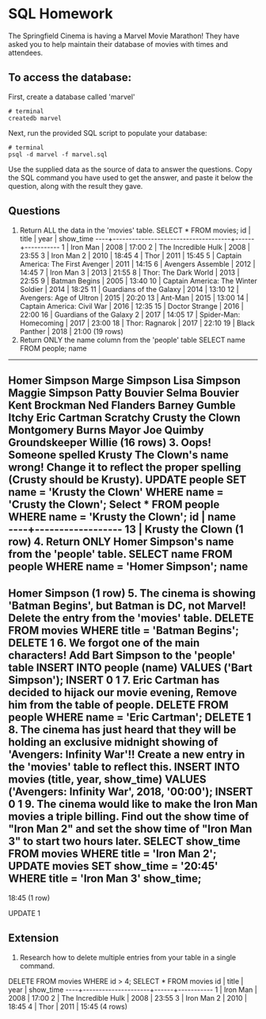 # SQL Homework

The Springfield Cinema is having a Marvel Movie Marathon! They have asked you to help maintain their database of movies with times and attendees.

## To access the database:

First, create a database called 'marvel'

```
# terminal
createdb marvel
```

Next, run the provided SQL script to populate your database:

```
# terminal
psql -d marvel -f marvel.sql
```

Use the supplied data as the source of data to answer the questions. Copy the SQL command you have used to get the answer, and paste it below the question, along with the result they gave.

## Questions

1.  Return ALL the data in the 'movies' table.
SELECT * FROM movies;
id |                title                | year | show_time
----+-------------------------------------+------+-----------
 1 | Iron Man                            | 2008 | 17:00
 2 | The Incredible Hulk                 | 2008 | 23:55
 3 | Iron Man 2                          | 2010 | 18:45
 4 | Thor                                | 2011 | 15:45
 5 | Captain America: The First Avenger  | 2011 | 14:15
 6 | Avengers Assemble                   | 2012 | 14:45
 7 | Iron Man 3                          | 2013 | 21:55
 8 | Thor: The Dark World                | 2013 | 22:55
 9 | Batman Begins                       | 2005 | 13:40
10 | Captain America: The Winter Soldier | 2014 | 18:25
11 | Guardians of the Galaxy             | 2014 | 13:10
12 | Avengers: Age of Ultron             | 2015 | 20:20
13 | Ant-Man                             | 2015 | 13:00
14 | Captain America: Civil War          | 2016 | 12:35
15 | Doctor Strange                      | 2016 | 22:00
16 | Guardians of the Galaxy 2           | 2017 | 14:05
17 | Spider-Man: Homecoming              | 2017 | 23:00
18 | Thor: Ragnarok                      | 2017 | 22:10
19 | Black Panther                       | 2018 | 21:00
(19 rows)
2.  Return ONLY the name column from the 'people' table
SELECT name FROM people;
name         
----------------------
Homer Simpson
Marge Simpson
Lisa Simpson
Maggie Simpson
Patty Bouvier
Selma Bouvier
Kent Brockman
Ned Flanders
Barney Gumble
Itchy
Eric Cartman
Scratchy
Crusty the Clown
Montgomery Burns
Mayor Joe Quimby
Groundskeeper Willie
(16 rows)
3.  Oops! Someone spelled Krusty The Clown's name wrong! Change it to reflect the proper spelling (Crusty should be Krusty).
UPDATE people SET name = 'Krusty the Clown' WHERE name = 'Crusty the Clown';
Select * FROM people WHERE name = 'Krusty the Clown';
id |       name       
----+------------------
13 | Krusty the Clown
(1 row)
4.  Return ONLY Homer Simpson's name from the 'people' table.
SELECT name FROM people WHERE name = 'Homer Simpson';
name      
---------------
Homer Simpson
(1 row)
5.  The cinema is showing 'Batman Begins', but Batman is DC, not Marvel! Delete the entry from the 'movies' table.
DELETE FROM movies WHERE title = 'Batman Begins';
DELETE 1
6.  We forgot one of the main characters! Add Bart Simpson to the 'people' table
INSERT INTO people (name) VALUES ('Bart Simpson');
INSERT 0 1
7.  Eric Cartman has decided to hijack our movie evening, Remove him from the table of people.
DELETE FROM people WHERE name = 'Eric Cartman';
DELETE 1
8.  The cinema has just heard that they will be holding an exclusive midnight showing of 'Avengers: Infinity War'!! Create a new entry in the 'movies' table to reflect this.
INSERT INTO movies (title, year, show_time) VALUES ('Avengers: Infinity War', 2018, '00:00');
INSERT 0 1
9.  The cinema would like to make the Iron Man movies a triple billing. Find out the show time of "Iron Man 2" and set the show time of "Iron Man 3" to start two hours later.
SELECT show_time FROM movies WHERE title = 'Iron Man 2';
UPDATE movies SET show_time = '20:45' WHERE title = 'Iron Man 3'
show_time;
-----------
18:45
(1 row)

UPDATE 1

## Extension

1.  Research how to delete multiple entries from your table in a single command.

DELETE FROM movies WHERE id > 4;
SELECT * FROM movies
id |        title        | year | show_time
----+---------------------+------+-----------
 1 | Iron Man            | 2008 | 17:00
 2 | The Incredible Hulk | 2008 | 23:55
 3 | Iron Man 2          | 2010 | 18:45
 4 | Thor                | 2011 | 15:45
(4 rows)
